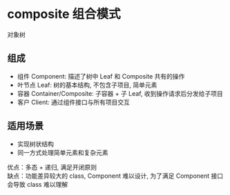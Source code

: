 # composite 组合模式

对象树

## 组成

- 组件 Component: 描述了树中 Leaf 和 Composite 共有的操作
- 叶节点 Leaf: 树的基本结构, 不包含子项目, 简单元素
- 容器 Container/Composite: 子容器 + 子 Leaf, 收到操作请求后分发给子项目
- 客户 Client: 通过组件接口与所有项目交互

## 适用场景

- 实现树状结构
- 同一方式处理简单元素和复杂元素

优点：多态 + 递归, 满足开闭原则  
缺点：功能差异较大的 class, Component 难以设计, 为了满足 Component 接口会导致 class 难以理解